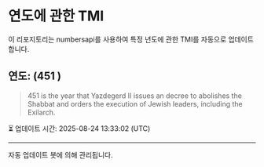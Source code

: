 
# 연도에 관한 TMI

이 리포지토리는 numbersapi를 사용하여 특정 년도에 관한 TMI를 자동으로 업데이트합니다.

## 연도: (451 )
> 451 is the year that Yazdegerd II issues an decree to abolishes the Shabbat and orders the execution of Jewish leaders, including the Exilarch.

⏳ 업데이트 시간: 2025-08-24 13:33:02 (UTC)

---
자동 업데이트 봇에 의해 관리됩니다.
